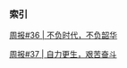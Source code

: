 

### 索引

[周报#36 | 不负时代，不负韶华](https://github.com/janrone/Heekly/blob/main/2022/%E5%91%A8%E6%8A%A5%2336%20%7C%20%E4%B8%8D%E8%B4%9F%E6%97%B6%E4%BB%A3%EF%BC%8C%E4%B8%8D%E8%B4%9F%E9%9F%B6%E5%8D%8E.md)

[周报#37 | 自力更生，艰苦奋斗](https://github.com/janrone/Heekly/blob/main/2022/%E5%91%A8%E6%8A%A5%2337%20%7C%20%E8%87%AA%E5%8A%9B%E6%9B%B4%E7%94%9F%EF%BC%8C%E8%89%B0%E8%8B%A6%E5%A5%8B%E6%96%97.md)


